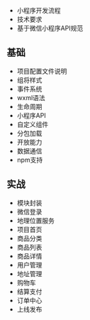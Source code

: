 - 小程序开发流程
- 技术要求
- 基于微信小程序API规范



## 基础

- 项目配置文件说明
- 组将样式
- 事件系统
- wxml语法
- 生命周期
- 小程序API
- 自定义组件
- 分包加载
- 开放能力
- 数据通信
- npm支持



## 实战

- 模块封装
- 微信登录
- 地理位置服务
- 项目首页
- 商品分类
- 商品列表
- 商品详情
- 用户管理
- 地址管理
- 购物车
- 结算支付
- 订单中心
- 上线发布





